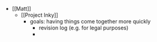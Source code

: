 - [[Matt]]
	- [[Project Inky]]
		- goals: having things come together more quickly
			- revision log (e.g. for legal purposes)
			-